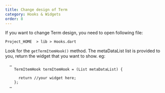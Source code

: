 ```yaml
---
title: Change design of Term
category: Hooks & Widgets
order: 8
---
```


If you want to change Term design, you need to open following file:

`Project_HOME  > lib > Hooks.dart`

Look for the `getTermItemHook()` method. The metaDataList list is provided to you, return the widget that you want to show. eg: 
```
  …
    TermItemHook termItemHook = (List metaDataList) {

      return //your widget here;
    };
  …
```

